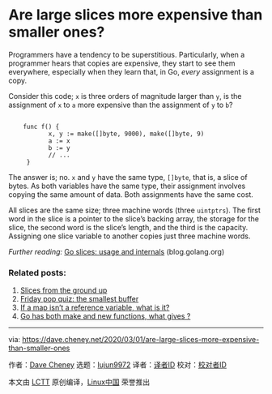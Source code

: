 [#]: subject: "Are large slices more expensive than smaller ones?"
[#]: via: "https://dave.cheney.net/2020/03/01/are-large-slices-more-expensive-than-smaller-ones"
[#]: author: "Dave Cheney https://dave.cheney.net/author/davecheney"
[#]: collector: "lujun9972"
[#]: translator: " "
[#]: reviewer: " "
[#]: publisher: " "
[#]: url: " "

Are large slices more expensive than smaller ones?
======

Programmers have a tendency to be superstitious. Particularly, when a programmer hears that copies are expensive, they start to see them everywhere, especially when they learn that, in Go, _every_ assignment is a copy.

Consider this code; `x` is three orders of magnitude larger than `y`, is the assignment of `x` to `a` more expensive than the assignment of `y` to `b`?

```

    func f() {
           x, y := make([]byte, 9000), make([]byte, 9)
           a := x
           b := y
           // ...
     }

```

The answer is; no. `x` and `y` have the same type, `[]byte`, that is, a slice of bytes. As both variables have the same type, their assignment involves copying the same amount of data. Both assignments have the same cost.

All slices are the same size; three machine words (three `uintptrs`). The first word in the slice is a pointer to the slice’s backing array, the storage for the slice, the second word is the slice’s length, and the third is the capacity. Assigning one slice variable to another copies just three machine words.

_Further reading:_ [Go slices: usage and internals][1] (blog.golang.org)

### Related posts:

  1. [Slices from the ground up][2]
  2. [Friday pop quiz: the smallest buffer][3]
  3. [If a map isn’t a reference variable, what is it?][4]
  4. [Go has both make and new functions, what gives ?][5]



--------------------------------------------------------------------------------

via: https://dave.cheney.net/2020/03/01/are-large-slices-more-expensive-than-smaller-ones

作者：[Dave Cheney][a]
选题：[lujun9972][b]
译者：[译者ID](https://github.com/译者ID)
校对：[校对者ID](https://github.com/校对者ID)

本文由 [LCTT](https://github.com/LCTT/TranslateProject) 原创编译，[Linux中国](https://linux.cn/) 荣誉推出

[a]: https://dave.cheney.net/author/davecheney
[b]: https://github.com/lujun9972
[1]: https://blog.golang.org/go-slices-usage-and-internals
[2]: https://dave.cheney.net/2018/07/12/slices-from-the-ground-up (Slices from the ground up)
[3]: https://dave.cheney.net/2015/06/05/friday-pop-quiz-the-smallest-buffer (Friday pop quiz: the smallest buffer)
[4]: https://dave.cheney.net/2017/04/30/if-a-map-isnt-a-reference-variable-what-is-it (If a map isn’t a reference variable, what is it?)
[5]: https://dave.cheney.net/2014/08/17/go-has-both-make-and-new-functions-what-gives (Go has both make and new functions, what gives ?)
